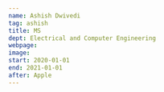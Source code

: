 ```yaml
---
name: Ashish Dwivedi
tag: ashish
title: MS
dept: Electrical and Computer Engineering
webpage: 
image: 
start: 2020-01-01
end: 2021-01-01
after: Apple
---
```


